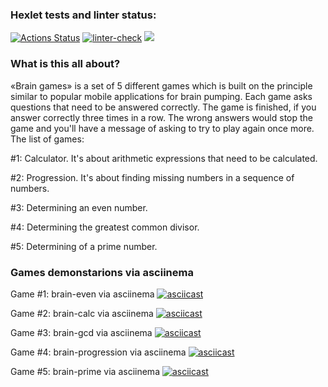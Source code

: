 ### Hexlet tests and linter status:
[![Actions Status](https://github.com/M4XPRD/frontend-project-lvl1/workflows/hexlet-check/badge.svg)](https://github.com/M4XPRD/frontend-project-lvl1/actions)
[![linter-check](https://github.com/M4XPRD/frontend-project-lvl1/actions/workflows/linter-check.yml/badge.svg)](https://github.com/M4XPRD/frontend-project-lvl1/actions/workflows/linter-check.yml)
<a href="https://codeclimate.com/github/codeclimate/codeclimate/maintainability"><img src="https://api.codeclimate.com/v1/badges/a99a88d28ad37a79dbf6/maintainability" /></a>

### What is this all about?

«Brain games» is a set of 5 different games which is built on the principle similar to popular mobile applications for brain pumping. Each game asks questions that need to be answered correctly. The game is finished, if you answer correctly three times in a row. The wrong answers would stop the game and you'll have a message of asking to try to play again once more. The list of games:

#1: Calculator. It's about arithmetic expressions that need to be calculated.

#2: Progression. It's about finding missing numbers in a sequence of numbers.

#3: Determining an even number.

#4: Determining the greatest common divisor.

#5: Determining of a prime number.


### Games demonstarions via asciinema

Game #1: brain-even via asciinema [![asciicast](https://asciinema.org/a/444554.svg)](https://asciinema.org/a/444554)

Game #2: brain-calc via asciinema [![asciicast](https://asciinema.org/a/445228.svg)](https://asciinema.org/a/445228)

Game #3: brain-gcd via asciinema [![asciicast](https://asciinema.org/a/445356.svg)](https://asciinema.org/a/445356)

Game #4: brain-progression via asciinema [![asciicast](https://asciinema.org/a/446259.svg)](https://asciinema.org/a/446259)

Game #5: brain-prime via asciinema [![asciicast](https://asciinema.org/a/446284.svg)](https://asciinema.org/a/446284)
